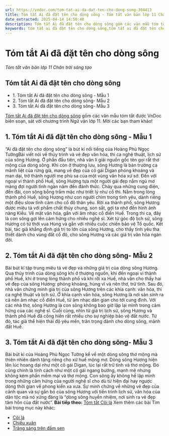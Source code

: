 ```yaml
---
url: https://vndoc.com/tom-tat-ai-da-dat-ten-cho-dong-song-304413
title: Tóm tắt Ai đã đặt tên cho dòng sông - Tóm tắt văn bản lớp 11 Chân trời sáng tạo - VnDoc.com
date_extracted: 2025-04-14 14:50:48
description: Tóm tắt Ai đã đặt tên cho dòng sông gồm các văn mẫu tóm tắt được VnDoc biên soạn, sát với chương trình Ngữ văn lớp 11
keywords: tóm tắt ai đã đặt tên cho dòng sông,tóm tắt ai đã đặt tên cho dòng sông ngắn gọn,tóm tắt ai đã đặt tên cho dòng sông lớp 11,tóm tắt ai đã đặt tên cho dòng sông chân trời sáng tạo,tóm tắt ai đã đặt tên cho dòng sông đầy đủ,tóm tắt ai đã đặt tên cho dòng sông chi tiết,tóm tắt ai đã đặt tên cho dòng sông hoàng phủ ngọc tường,ai đã đặt tên cho dòng sông tóm tắt
---
```


# Tóm tắt Ai đã đặt tên cho dòng sông
 _Tóm tắt văn bản lớp 11 Chân trời sáng tạo_
## Tóm tắt Ai đã đặt tên cho dòng sông
  * 1\. Tóm tắt Ai đã đặt tên cho dòng sông - Mẫu 1
  * 2\. Tóm tắt Ai đã đặt tên cho dòng sông- Mẫu 2
  * 3\. Tóm tắt Ai đã đặt tên cho dòng sông- Mẫu 3

[Tóm tắt Ai đã đặt tên cho dòng sông](<https://vndoc.com/tom-tat-ai-da-dat-ten-cho-dong-song-304413>) gồm các văn mẫu tóm tắt được VnDoc biên soạn, sát với chương trình Ngữ văn lớp 11. Mời các bạn tham khảo\!
## 1\. Tóm tắt Ai đã đặt tên cho dòng sông - Mẫu 1
“Ai đã đặt tên cho dòng sông” là bút kí nổi tiếng của Hoàng Phủ Ngọc TườngBài viết nói về thủy trình và vẻ đẹp văn hóa, thi ca nghệ thuật, lịch sử của sông Hương. Ở phần đầu tiên, nhà văn lí giải nguồn gốc tên gọi rất thơ mộng của dòng sông. Khi còn ở thượng lưu, sông Hương là bản trường ca mãnh liệt của rừng già, mang vẻ đẹp của cô gái Digan phóng khoáng và man dại, trở thành người mẹ phù sa của một vùng văn hóa xứ sở. Đến với ngoại vi thành phố Huế, sông Hương tựa một người gái đẹp nằm ngủ mơ màng đợi người tình ngàn năm đến đánh thức. Chảy qua những cung điện, đền đài, con sông bỗng trầm mặc như triết lý như cổ thi. Nằm trong lòng thành phố Huế, sông Hương như con người chìm trong tình yêu, dành riêng một điệu slow tình cảm cho cố đô thân yêu. Rời xa thành phố, sông Hương được miêu tả với phẩm chất thủy chung, son sắt, gợi ta nhớ đến hình ảnh nàng Kiều. Về mặt văn hóa, gắn với âm nhạc cổ điển Huế. Trong thi ca, đây là con sông gợi lên cảm hứng cho nhiều nghệ sĩ. Xét từ góc độ lịch sử, sông Hương có từ thời vua Hùng và gắn với nhiều cuộc chiến bảo vệ Tổ quốc. Kết bài, tác giả khẳng định giá trị to lớn của sông Hương, cho thấy tình yêu tha thiết dành cho vùng đất cố đô, cho sông Hương và các giá trị văn hóa ngàn đời.
## 2\. Tóm tắt Ai đã đặt tên cho dòng sông- Mẫu 2
Bài bút kí tập trung miêu tả vẻ đẹp và những giá trị của dòng sông Hương. Qua thủy trình của dòng sông khi ở thượng nguồn, khi đến ngoại vi thành phố Huế, khi ở trong lòng thành phố và khi rời xa Huế, nhà văn cho thấy hai vẻ đẹp của sông Hương: phóng khoáng, hùng vĩ và nên thơ, trữ tình. Sau đó, nhà văn chứng minh giá trị của sông Hương trên các khía cạnh: văn hóa, thi ca nghệ thuật và lịch sử. Ở khía cạnh văn hóa, sông Hương là nơi sản sinh ra cả nền âm nhạc cổ điển Huế, từ âm nhạc dân gian cho tới cung đình. Với các nhà thơ, sông Hương là con sông không bao giờ lặp lại mình trong cảm hứng của các nghệ sĩ. Cuối cùng, nhìn từ giá trị lịch sử, sông Hương và thành phố Huế đã cống hiến rất nhiều cho sự nghiệp bảo vệ đất nước. Từ đó, tác giả thể hiện thái độ yêu mến, trân trọng dành cho dòng sông, mảnh đất Huế.
## 3\. Tóm tắt Ai đã đặt tên cho dòng sông- Mẫu 3
Bài bút kí của Hoàng Phủ Ngọc Tường kể về một dòng sông thơ mộng mà thiên nhiên dành tặng riêng cho xứ huế mộng mơ. Dòng sông Hương hiện lên lúc hoang dại như một cô gái Digan, lúc lại rất trữ tình và thơ mộng. Đó cũng chính là tính cách như một cô gái ngang bướng, mạnh mẽ nhưng không kém phần mềm mại và thơ mộng. Con sông ấy không hề lặp mình trong những cảm hứng của người nghệ sĩ cho dù từ hiện đại hay ngược dòng thời gian về phong kiến xa xưa. Sự minh chứng về những vẻ đẹp của cảnh quan và sự gắn bó của sông Hương với tiến trình lịch sử, văn hóa của dân tộc mà nó xứng đáng là “dòng sông huyền nhiệm, nơi sinh ra vẻ đẹp tâm hồn của đất nước”.
**Bài tiếp theo:** [Tóm tắt Cõi lá](<https://vndoc.com/tom-tat-coi-la-305797>)
Xem thêm các bài Tìm bài trong mục này khác:
  * [Cõi lá](</tom-tat-coi-la-305797>)
  * [Chiều xuân](</tom-tat-chieu-xuan-305798>)
  * [Trăng sáng trên đầm sen](</tom-tat-trang-sang-tren-dam-sen-305801>)

